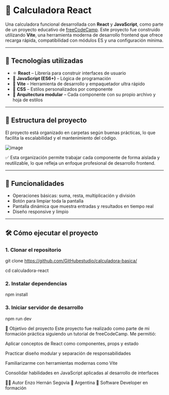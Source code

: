 # 🧮 Calculadora React

Una calculadora funcional desarrollada con **React** y **JavaScript**, como parte de un proyecto educativo de [freeCodeCamp](https://www.freecodecamp.org/).
Este proyecto fue construido utilizando **Vite**, una herramienta moderna de desarrollo frontend que ofrece recarga rápida, compatibilidad con módulos ES y una configuración mínima.

---

## 🚀 Tecnologías utilizadas

- ⚛️ **React** – Librería para construir interfaces de usuario
- 🧠 **JavaScript (ES6+)** – Lógica de programación
- 💨 **Vite** – Herramienta de desarrollo y empaquetador ultra rápido
- 🎨 **CSS** – Estilos personalizados por componente
- 📁 **Arquitectura modular** – Cada componente con su propio archivo y hoja de estilos

---

## 📂 Estructura del proyecto

El proyecto está organizado en carpetas según buenas prácticas, lo que facilita la escalabilidad y el mantenimiento del código.


![image](https://github.com/user-attachments/assets/c1113730-ea78-4065-b0c4-f788720d3b07)


✅ Esta organización permite trabajar cada componente de forma aislada y reutilizable, lo que refleja un enfoque profesional de desarrollo frontend.

---

## 🧠 Funcionalidades

- Operaciones básicas: suma, resta, multiplicación y división
- Botón para limpiar toda la pantalla
- Pantalla dinámica que muestra entradas y resultados en tiempo real
- Diseño responsive y limpio

---

## 🛠 Cómo ejecutar el proyecto

### 1. Clonar el repositorio

git clone https://github.com/GitHubestudio/calculadora-basica/

cd calculadora-react

### 2. Instalar dependencias

npm install

### 3. Iniciar servidor de desarrollo

npm run dev



🎯 Objetivo del proyecto
Este proyecto fue realizado como parte de mi formación práctica siguiendo un tutorial de freeCodeCamp. Me permitió:

Aplicar conceptos de React como componentes, props y estado

Practicar diseño modular y separación de responsabilidades

Familiarizarme con herramientas modernas como Vite

Consolidar habilidades en JavaScript aplicadas al desarrollo de interfaces



🧑‍💻 Autor
Enzo Hernán Segovia
📍 Argentina
💼 Software Developer en formación













